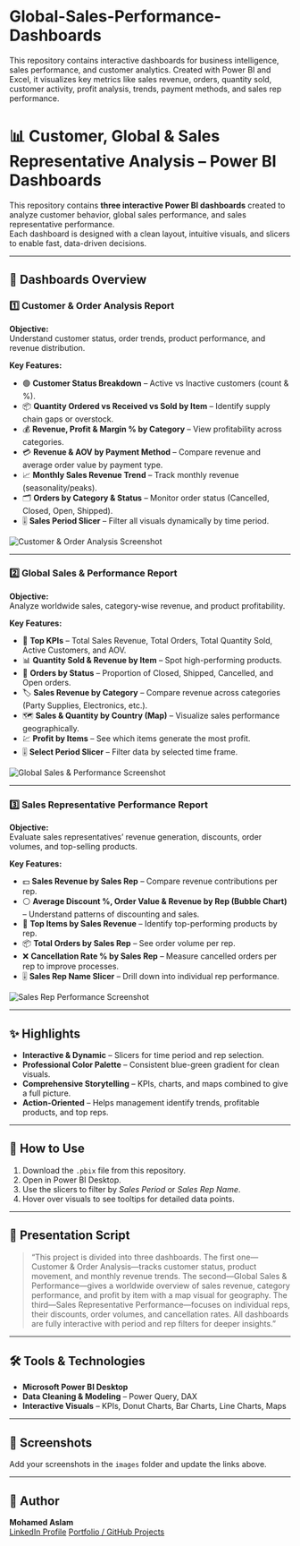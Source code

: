 # Global-Sales-Performance-Dashboards

This repository contains interactive dashboards for business intelligence, sales performance, and customer analytics. Created with Power BI and Excel, it visualizes key metrics like sales revenue, orders, quantity sold, customer activity, profit analysis, trends, payment methods, and sales rep performance.

# 📊 Customer, Global & Sales Representative Analysis – Power BI Dashboards  

This repository contains **three interactive Power BI dashboards** created to analyze customer behavior, global sales performance, and sales representative performance.  
Each dashboard is designed with a clean layout, intuitive visuals, and slicers to enable fast, data-driven decisions.

---

## 🚀 Dashboards Overview  

### 1️⃣ Customer & Order Analysis Report  

**Objective:**  
Understand customer status, order trends, product performance, and revenue distribution.

**Key Features:**  
- 🟢 **Customer Status Breakdown** – Active vs Inactive customers (count & %).  
- 📦 **Quantity Ordered vs Received vs Sold by Item** – Identify supply chain gaps or overstock.  
- 💰 **Revenue, Profit & Margin % by Category** – View profitability across categories.  
- 💳 **Revenue & AOV by Payment Method** – Compare revenue and average order value by payment type.  
- 📈 **Monthly Sales Revenue Trend** – Track monthly revenue (seasonality/peaks).  
- 🗂 **Orders by Category & Status** – Monitor order status (Cancelled, Closed, Open, Shipped).  
- 🎚 **Sales Period Slicer** – Filter all visuals dynamically by time period.

![Customer & Order Analysis Screenshot](<img width="1275" height="704" alt="Screenshot 2025-08-26 175342" src="https://github.com/user-attachments/assets/9ae075f3-7dfd-4de9-887a-8ba91d6a8734" />
)

---

### 2️⃣ Global Sales & Performance Report  

**Objective:**  
Analyze worldwide sales, category-wise revenue, and product profitability.

**Key Features:**  
- 📝 **Top KPIs** – Total Sales Revenue, Total Orders, Total Quantity Sold, Active Customers, and AOV.  
- 📊 **Quantity Sold & Revenue by Item** – Spot high-performing products.  
- 🥧 **Orders by Status** – Proportion of Closed, Shipped, Cancelled, and Open orders.  
- 🏷 **Sales Revenue by Category** – Compare revenue across categories (Party Supplies, Electronics, etc.).  
- 🗺 **Sales & Quantity by Country (Map)** – Visualize sales performance geographically.  
- 💹 **Profit by Items** – See which items generate the most profit.  
- 🎚 **Select Period Slicer** – Filter data by selected time frame.

![Global Sales & Performance Screenshot](<img width="1277" height="717" alt="Screenshot 2025-08-26 175451" src="https://github.com/user-attachments/assets/c0171e5d-1919-41ce-a798-4ec7b06a3ac3" />
)

---

### 3️⃣ Sales Representative Performance Report  

**Objective:**  
Evaluate sales representatives’ revenue generation, discounts, order volumes, and top-selling products.

**Key Features:**  
- 💵 **Sales Revenue by Sales Rep** – Compare revenue contributions per rep.  
- ⚪ **Average Discount %, Order Value & Revenue by Rep (Bubble Chart)** – Understand patterns of discounting and sales.  
- 📑 **Top Items by Sales Revenue** – Identify top-performing products by rep.  
- 📦 **Total Orders by Sales Rep** – See order volume per rep.  
- ❌ **Cancellation Rate % by Sales Rep** – Measure cancelled orders per rep to improve processes.  
- 🎚 **Sales Rep Name Slicer** – Drill down into individual rep performance.

![Sales Rep Performance Screenshot](<img width="1276" height="712" alt="Screenshot 2025-08-26 175523" src="https://github.com/user-attachments/assets/f139a115-847b-413f-8222-8370826f74da" />
)

---

## ✨ Highlights  

- **Interactive & Dynamic** – Slicers for time period and rep selection.  
- **Professional Color Palette** – Consistent blue-green gradient for clean visuals.  
- **Comprehensive Storytelling** – KPIs, charts, and maps combined to give a full picture.  
- **Action-Oriented** – Helps management identify trends, profitable products, and top reps.

---

## 📝 How to Use  

1. Download the `.pbix` file from this repository.  
2. Open in Power BI Desktop.  
3. Use the slicers to filter by *Sales Period* or *Sales Rep Name*.  
4. Hover over visuals to see tooltips for detailed data points.  

---

## 📢 Presentation Script  

> “This project is divided into three dashboards. The first one—Customer & Order Analysis—tracks customer status, product movement, and monthly revenue trends. The second—Global Sales & Performance—gives a worldwide overview of sales revenue, category performance, and profit by item with a map visual for geography. The third—Sales Representative Performance—focuses on individual reps, their discounts, order volumes, and cancellation rates. All dashboards are fully interactive with period and rep filters for deeper insights.”

---

## 🛠 Tools & Technologies  

- **Microsoft Power BI Desktop**  
- **Data Cleaning & Modeling** – Power Query, DAX  
- **Interactive Visuals** – KPIs, Donut Charts, Bar Charts, Line Charts, Maps  

---

## 📸 Screenshots  

Add your screenshots in the `images` folder and update the links above.

---

## 👤 Author  

**Mohamed Aslam**  
[LinkedIn Profile](https://www.linkedin.com/in/mohamed-aslam--k/) 
[Portfolio / GitHub Projects](https://github.com/Mohamed-Aslam-29)
